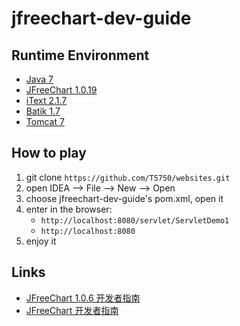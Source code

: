 # jfreechart-dev-guide

## Runtime Environment
 - [Java 7](http://www.oracle.com/technetwork/java/javase/downloads/jdk7-downloads-1880260.html)
 - [JFreeChart 1.0.19](https://sourceforge.net/projects/jfreechart/files)
 - [iText 2.1.7](http://www.lowagie.com/iText)
 - [Batik 1.7](http://xml.apache.org/batik)
 - [Tomcat 7](http://tomcat.apache.org/)

## How to play

 1. git clone `https://github.com/T5750/websites.git`
 2. open IDEA -->  File  -->  New  --> Open
 3. choose jfreechart-dev-guide's pom.xml, open it
 4. enter in the browser:
     - `http://localhost:8080/servlet/ServletDemo1`
     - `http://localhost:8080`
 5. enjoy it

## Links
- [JFreeChart 1.0.6 开发者指南](https://www.gitbook.com/book/wizardforcel/jfreechart-dev-guide/details)
- [JFreeChart 开发者指南](https://www.kancloud.cn/wizardforcel/jfreechart-dev-guide/111668)
